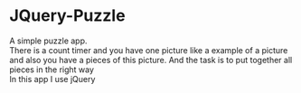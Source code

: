 # JQuery-Puzzle

A simple puzzle app.
<br>There is a count timer and you have one picture like a example of a picture and also you have a pieces of this picture. And the task is to put together all pieces in the right way
<br> In this app I use jQuery
